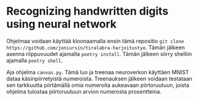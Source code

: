 # Recognizing handwritten digits using neural network

Ohjelmaa voidaan käyttää kloonaamalla ensin tämä repositio ```git clone https://github.com/joniursin/tiralabra-harjoitustyo```. Tämän jälkeen asenna riippuvuudet ajamalla ```poetry install```. Tämän jälkeen siirry shelliin ajamalla ```poetry shell```.

Aja ohjelma ```canvas.py```. Tämä luo ja treenaa neuroverkon käyttäen MNIST dataa käsinpiirretyistä numeroista. Treenauksen jälkeen voidaan testataan sen tarkkuutta piirtämällä omia numeroita aukeavaan piirtoruutuun, joista ohjelma tulostaa piirtoruutuun arvion numerosta prosentteina.
